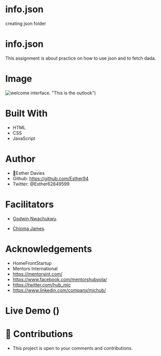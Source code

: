 # info.json
creating json folder
# info.json
This assignment is about practice on how to use json and to fetch dada.

## 
# Image
![welcome interface.](asset/images/jsonassignment.PNG) "This is the outlook")

# Built With
* HTML
* CSS
* JavaScript

# Author
* 👩Esther Davies
* Github: https://github.com/Esther94
* Twitter: @Esther62849599

# Facilitators
* [Godwin Nwachukwu](https://github.com/Gnwin).

* [Chioma James](https://github.com/Chiomy).

# Acknowledgements
* HomeFrontStartup
* Mentors International
* https://mentorsint.com/
* https://www.facebook.com/mentorshubyola/
* https://twitter.com/hub_mic
* https://www.linkedin.com/company/michub/

# Live Demo ()

# 🤝 Contributions
* This project is open to your comments and contributions.
